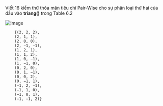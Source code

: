 Viết 16 kiểm thử thỏa mãn tiêu chí Pair-Wise cho sự phân loại thứ hai của đầu vào **triang()** trong Table 6.2

![image](https://user-images.githubusercontent.com/48431650/95005410-49199480-0622-11eb-863d-fa47cee36eb0.png)

        {(2, 2, 2),
        (2, 1, 1),
        (2, 0, 0),
        (2, −1, −1),
        (1, 2, 1),
        (1, 1, 2),
        (1, 0, −1),
        (1, −1, 0),
        (0, 2, 0),
        (0, 1, −1),
        (0, 0, 2),
        (0, −1, 1),
        (−1, 2, −1),
        (−1, 1, 0),
        (−1, 0, 1),
        (−1, −1, 2)}